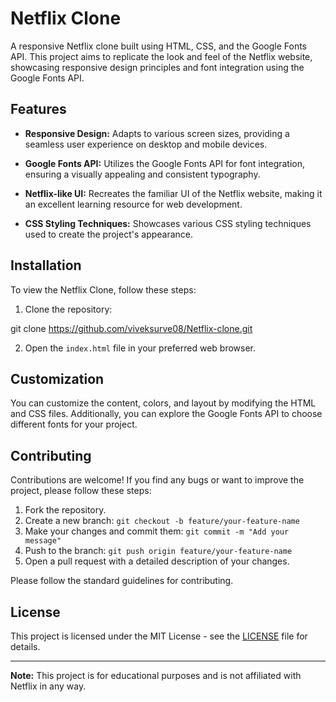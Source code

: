 # Netflix Clone

A responsive Netflix clone built using HTML, CSS, and the Google Fonts API. This project aims to replicate the look and feel of the Netflix website, showcasing responsive design principles and font integration using the Google Fonts API.

## Features

- **Responsive Design:** Adapts to various screen sizes, providing a seamless user experience on desktop and mobile devices.

- **Google Fonts API:** Utilizes the Google Fonts API for font integration, ensuring a visually appealing and consistent typography.

- **Netflix-like UI:** Recreates the familiar UI of the Netflix website, making it an excellent learning resource for web development.

- **CSS Styling Techniques:** Showcases various CSS styling techniques used to create the project's appearance.

## Installation

To view the Netflix Clone, follow these steps:

1. Clone the repository:

git clone https://github.com/viveksurve08/Netflix-clone.git

2. Open the `index.html` file in your preferred web browser.

## Customization

You can customize the content, colors, and layout by modifying the HTML and CSS files. Additionally, you can explore the Google Fonts API to choose different fonts for your project.

## Contributing

Contributions are welcome! If you find any bugs or want to improve the project, please follow these steps:

1. Fork the repository.
2. Create a new branch: `git checkout -b feature/your-feature-name`
3. Make your changes and commit them: `git commit -m "Add your message"`
4. Push to the branch: `git push origin feature/your-feature-name`
5. Open a pull request with a detailed description of your changes.

Please follow the standard guidelines for contributing.

## License

This project is licensed under the MIT License - see the [LICENSE](LICENSE) file for details.

---

**Note:** This project is for educational purposes and is not affiliated with Netflix in any way.
